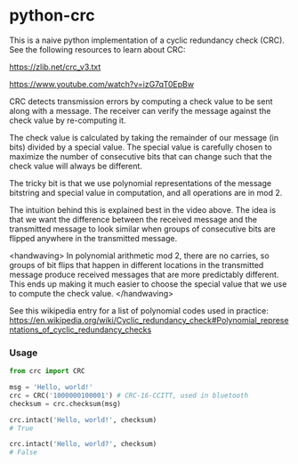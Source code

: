 # python-crc

This is a naive python implementation of a cyclic redundancy check (CRC). See the following resources to learn about CRC:

https://zlib.net/crc_v3.txt

https://www.youtube.com/watch?v=izG7qT0EpBw

CRC detects transmission errors by computing a check value to be sent along with a message. The receiver can verify the message against the check value by re-computing it.

The check value is calculated by taking the remainder of our message (in bits) divided by a special value. The special value is carefully chosen to maximize the number of consecutive bits that can change such that the check value will always be different.   

The tricky bit is that we use polynomial representations of the message bitstring and special value in computation, and all operations are in mod 2. 

The intuition behind this is explained best in the video above. The idea is that we want the difference between the received message and the transmitted message to look similar when groups of consecutive bits are flipped anywhere in the transmitted message. 

\<handwaving\> In polynomial arithmetic mod 2, there are no carries, so groups of bit flips that happen in different locations in the transmitted message produce received messages that are more predictably different. This ends up making it much easier to choose the special value that we use to compute the check value. \</handwaving\>

See this wikipedia entry for a list of polynomial codes used in practice: https://en.wikipedia.org/wiki/Cyclic_redundancy_check#Polynomial_representations_of_cyclic_redundancy_checks

### Usage

```python
from crc import CRC

msg = 'Hello, world!'
crc = CRC('1000000100001') # CRC-16-CCITT, used in bluetooth
checksum = crc.checksum(msg)
```

```python
crc.intact('Hello, world!', checksum)
# True
```

```python
crc.intact('Hello, world?', checksum)
# False
```
